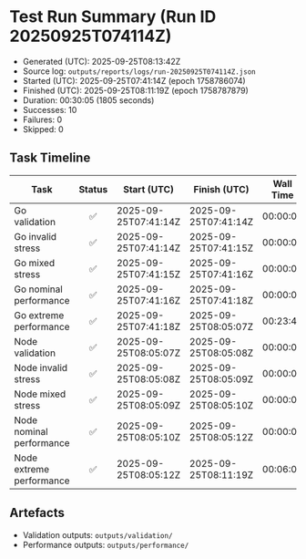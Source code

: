 # Test Run Summary (Run ID 20250925T074114Z)

- Generated (UTC): 2025-09-25T08:13:42Z
- Source log: `outputs/reports/logs/run-20250925T074114Z.json`
- Started (UTC): 2025-09-25T07:41:14Z (epoch 1758786074)
- Finished (UTC): 2025-09-25T08:11:19Z (epoch 1758787879)
- Duration: 00:30:05 (1805 seconds)
- Successes: 10
- Failures: 0
- Skipped: 0

## Task Timeline
| Task | Status | Start (UTC) | Finish (UTC) | Wall Time | Notes |
| --- | :---: | --- | --- | --- | --- |
| Go validation | ✅ | 2025-09-25T07:41:14Z | 2025-09-25T07:41:14Z | 00:00:00 | - |
| Go invalid stress | ✅ | 2025-09-25T07:41:14Z | 2025-09-25T07:41:15Z | 00:00:01 | - |
| Go mixed stress | ✅ | 2025-09-25T07:41:15Z | 2025-09-25T07:41:16Z | 00:00:01 | - |
| Go nominal performance | ✅ | 2025-09-25T07:41:16Z | 2025-09-25T07:41:18Z | 00:00:02 | - |
| Go extreme performance | ✅ | 2025-09-25T07:41:18Z | 2025-09-25T08:05:07Z | 00:23:49 | - |
| Node validation | ✅ | 2025-09-25T08:05:07Z | 2025-09-25T08:05:08Z | 00:00:01 | - |
| Node invalid stress | ✅ | 2025-09-25T08:05:08Z | 2025-09-25T08:05:09Z | 00:00:01 | - |
| Node mixed stress | ✅ | 2025-09-25T08:05:09Z | 2025-09-25T08:05:10Z | 00:00:01 | - |
| Node nominal performance | ✅ | 2025-09-25T08:05:10Z | 2025-09-25T08:05:12Z | 00:00:02 | - |
| Node extreme performance | ✅ | 2025-09-25T08:05:12Z | 2025-09-25T08:11:19Z | 00:06:07 | - |

## Artefacts
- Validation outputs: `outputs/validation/`
- Performance outputs: `outputs/performance/`
